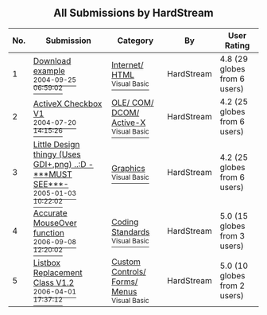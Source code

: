 ﻿<div align="center">

## All Submissions by HardStream

</div>

No.  | Submission | Category | By   | User Rating
---- | ---------- | -------- | ---- | -----------
1 | [Download example<br /><sup>2004-09-25 06:59:02</sup>](https://github.com/Planet-Source-Code/hardstream-download-example__1-56339) | [Internet/ HTML<br /><sup>Visual Basic</sup>](../ByCategory/internet-html__1-34.md) | HardStream | 4.8 (29 globes from 6 users)
2 | [ActiveX Checkbox V1<br /><sup>2004-07-20 14:15:26</sup>](https://github.com/Planet-Source-Code/hardstream-activex-checkbox-v1__1-55057) | [OLE/ COM/ DCOM/ Active\-X<br /><sup>Visual Basic</sup>](../ByCategory/ole-com-dcom-active-x__1-29.md) | HardStream | 4.2 (25 globes from 6 users)
3 | [Little Design thingy \(Uses GDI\+,png\) \.\.:D \-\*\*\*MUST SEE\*\*\*\-<br /><sup>2005-01-03 10:22:02</sup>](https://github.com/Planet-Source-Code/hardstream-little-design-thingy-uses-gdi-png-d-must-see__1-58085) | [Graphics<br /><sup>Visual Basic</sup>](../ByCategory/graphics__1-46.md) | HardStream | 4.2 (25 globes from 6 users)
4 | [Accurate MouseOver function<br /><sup>2006-09-08 12:20:02</sup>](https://github.com/Planet-Source-Code/hardstream-accurate-mouseover-function__1-66504) | [Coding Standards<br /><sup>Visual Basic</sup>](../ByCategory/coding-standards__1-43.md) | HardStream | 5.0 (15 globes from 3 users)
5 | [Listbox Replacement Class V1\.2<br /><sup>2006-04-01 17:37:12</sup>](https://github.com/Planet-Source-Code/hardstream-listbox-replacement-class-v1-2__1-64823) | [Custom Controls/ Forms/  Menus<br /><sup>Visual Basic</sup>](../ByCategory/custom-controls-forms-menus__1-4.md) | HardStream | 5.0 (10 globes from 2 users)
